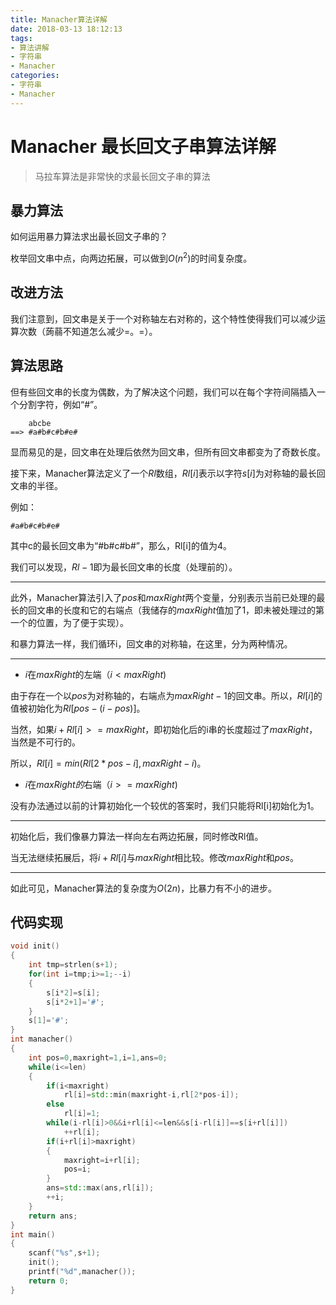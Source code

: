 ```yaml
---
title: Manacher算法详解
date: 2018-03-13 18:12:13
tags:
- 算法讲解
- 字符串
- Manacher
categories:
- 字符串
- Manacher
---
```


# Manacher 最长回文子串算法详解

> 马拉车算法是非常快的求最长回文子串的算法

## 暴力算法

如何运用暴力算法求出最长回文子串的？

<!-- more -->

枚举回文串中点，向两边拓展，可以做到$O(n^2)$的时间复杂度。

## 改进方法

我们注意到，回文串是关于一个对称轴左右对称的，这个特性使得我们可以减少运算次数（蒟蒻不知道怎么减少=。=）。

## 算法思路

但有些回文串的长度为偶数，为了解决这个问题，我们可以在每个字符间隔插入一个分割字符，例如“#”。

```
    abcbe
==> #a#b#c#b#e#
```

显而易见的是，回文串在处理后依然为回文串，但所有回文串都变为了奇数长度。

接下来，Manacher算法定义了一个$Rl$数组，$Rl[i]$表示以字符$s[i]$为对称轴的最长回文串的半径。

例如：

```
#a#b#c#b#e#
```

其中c的最长回文串为“#b#c#b#”，那么，Rl[i]的值为4。

我们可以发现，$Rl-1$即为最长回文串的长度（处理前的）。

***

此外，Manacher算法引入了$pos$和$maxRight$两个变量，分别表示当前已处理的最长的回文串的长度和它的右端点（我储存的$maxRight$值加了$1$，即未被处理过的第一个的位置，为了便于实现）。

和暴力算法一样，我们循环i，回文串的对称轴，在这里，分为两种情况。

***

- $i​$在$maxRight​$的左端（$i \lt maxRight​$)

由于存在一个以$pos$为对称轴的，右端点为$maxRight-1$的回文串。所以，$Rl[i]$的值被初始化为$Rl[pos-(i-pos)]$。

当然，如果$i+Rl[i]>=maxRight$，即初始化后的i串的长度超过了$maxRight$，当然是不可行的。

所以，$Rl[i]=min(Rl[2*pos-i],maxRight-i)​$。

- $i​$在$maxRight的​$右端（$i>=maxRight​$)

没有办法通过以前的计算初始化一个较优的答案时，我们只能将Rl[i]初始化为1。

***

初始化后，我们像暴力算法一样向左右两边拓展，同时修改Rl值。

当无法继续拓展后，将$i+Rl[i]$与$maxRight$相比较。修改$maxRight$和$pos$。

***

如此可见，Manacher算法的复杂度为$O(2n)$，比暴力有不小的进步。

## 代码实现

```c++
void init()
{
    int tmp=strlen(s+1);
    for(int i=tmp;i>=1;--i)
    {
        s[i*2]=s[i];
        s[i*2+1]='#';
    }
    s[1]='#';
}
int manacher()
{
    int pos=0,maxright=1,i=1,ans=0;
    while(i<=len)
    {
        if(i<maxright)
            rl[i]=std::min(maxright-i,rl[2*pos-i]);
        else
            rl[i]=1;
        while(i-rl[i]>0&&i+rl[i]<=len&&s[i-rl[i]]==s[i+rl[i]])
            ++rl[i];
        if(i+rl[i]>maxright)
        {
            maxright=i+rl[i];
            pos=i;
        }
        ans=std::max(ans,rl[i]);
        ++i;
    }
    return ans;
}
int main()
{
    scanf("%s",s+1);
    init();
    printf("%d",manacher());
    return 0;
}
```
